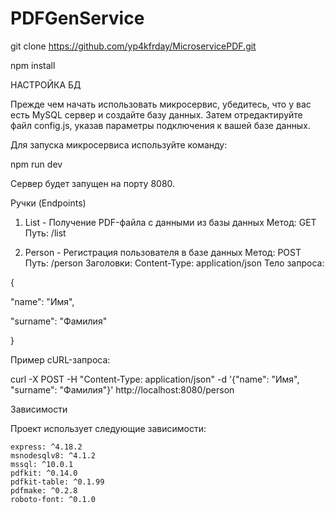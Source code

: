 # PDFGenService

git clone https://github.com/yp4kfrday/MicroservicePDF.git

npm install

НАСТРОЙКА БД

Прежде чем начать использовать микросервис, убедитесь, что у вас есть MySQL сервер и создайте базу данных. Затем отредактируйте файл config.js, указав параметры подключения к вашей базе данных.

Для запуска микросервиса используйте команду:

npm run dev

Сервер будет запущен на порту 8080.

Ручки (Endpoints)
1. List - Получение PDF-файла с данными из базы данных 
    Метод: GET
    Путь: /list

3. Person - Регистрация пользователя в базе данных
    Метод: POST
    Путь: /person
    Заголовки: Content-Type: application/json
   Тело запроса:

{

  "name": "Имя",

  "surname": "Фамилия"

}

Пример cURL-запроса:

curl -X POST -H "Content-Type: application/json" -d '{"name": "Имя", "surname": "Фамилия"}' http://localhost:8080/person

Зависимости

Проект использует следующие зависимости:

    express: ^4.18.2
    msnodesqlv8: ^4.1.2
    mssql: ^10.0.1
    pdfkit: ^0.14.0
    pdfkit-table: ^0.1.99
    pdfmake: ^0.2.8
    roboto-font: ^0.1.0
